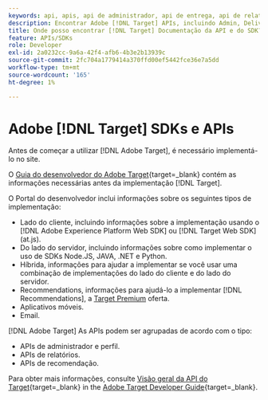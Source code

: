 ```yaml
---
keywords: api, apis, api de administrador, api de entrega, api de relatórios, api de perfil
description: Encontrar Adobe [!DNL Target] APIs, incluindo Admin, Delivery, Relatórios e APIs de perfil.
title: Onde posso encontrar [!DNL Target] Documentação da API e do SDK?
feature: APIs/SDKs
role: Developer
exl-id: 2a0232cc-9a6a-42f4-afb6-4b3e2b13939c
source-git-commit: 2fc704a1779414a370ffd00ef5442fce36e7a5dd
workflow-type: tm+mt
source-wordcount: '165'
ht-degree: 1%

---
```


# Adobe [!DNL Target] SDKs e APIs

Antes de começar a utilizar [!DNL Adobe Target], é necessário implementá-lo no site.

O [Guia do desenvolvedor do Adobe Target](https://experienceleague.adobe.com/docs/target-dev/developer/overview.html){target=_blank} contém as informações necessárias antes da implementação [!DNL Target].

O Portal do desenvolvedor inclui informações sobre os seguintes tipos de implementação:

* Lado do cliente, incluindo informações sobre a implementação usando o [!DNL Adobe Experience Platform Web SDK] ou [!DNL Target Web SDK] (at.js).
* Do lado do servidor, incluindo informações sobre como implementar o uso de SDKs Node.JS, JAVA, .NET e Python.
* Híbrida, informações para ajudar a implementar se você usar uma combinação de implementações do lado do cliente e do lado do servidor.
* Recommendations, informações para ajudá-lo a implementar [!DNL Recommendations], a [Target Premium](/help/main/c-intro/intro.md#premium) oferta.
* Aplicativos móveis.
* Email.

[!DNL Adobe Target] As APIs podem ser agrupadas de acordo com o tipo:

* APIs de administrador e perfil.
* APIs de relatórios.
* APIs de recomendação.

Para obter mais informações, consulte [Visão geral da API do Target](https://experienceleague.adobe.com/docs/target-dev/developer/implementation/before-implement/considerations-before-you-implement-target.html){target=_blank} in the [Adobe Target Developer Guide](https://experienceleague.adobe.com/docs/target-dev/developer/overview.html?lang=en){target=_blank}.
